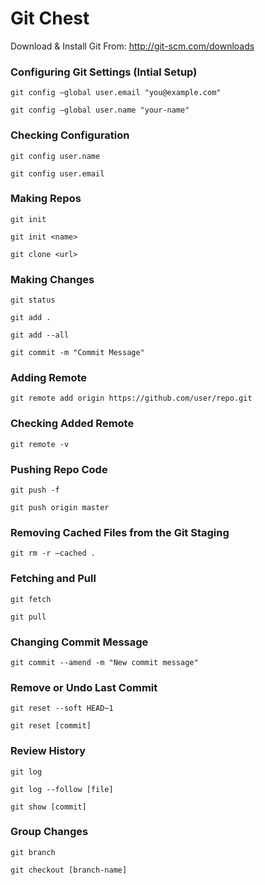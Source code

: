 
# Git Chest 


Download & Install Git From: http://git-scm.com/downloads


### Configuring Git Settings (Intial Setup) 

`git config —global user.email "you@example.com"`

`git config —global user.name "your-name"`


### Checking Configuration

`git config user.name`

`git config user.email`


### Making Repos

`git init`

`git init <name>`

`git clone <url>`


### Making Changes

`git status`

`git add .`

`git add --all`

`git commit -m "Commit Message"`


### Adding Remote 

`git remote add origin https://github.com/user/repo.git`


### Checking Added Remote

`git remote -v`


### Pushing Repo Code

`git push -f`

`git push origin master `


### Removing Cached Files from the Git Staging 

`git rm -r —cached .`


### Fetching and Pull

`git fetch`

`git pull `


### Changing Commit Message

`git commit --amend -m "New commit message"`


### Remove or Undo Last Commit

`git reset --soft HEAD~1`

`git reset [commit]`


### Review History

`git log`

`git log --follow [file]`

`git show [commit]`


### Group Changes

`git branch`

`git checkout [branch-name]`

